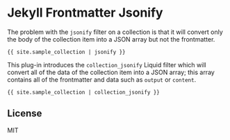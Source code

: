 # Jekyll Frontmatter Jsonify

The problem with the `jsonify` filter on a collection is that it will convert only the body of the collection item into
a JSON array but not the frontmatter.

```
{{ site.sample_collection | jsonify }}
```

This plug-in introduces the `collection_jsonify` Liquid filter which will convert all of the data of the collection item
into a JSON array; this array contains all of the frontmatter and data such as `output` or `content`.

```
{{ site.sample_collection | collection_jsonify }}
```

## License

MIT